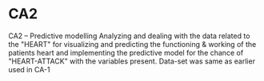 # CA2
CA2 – Predictive modelling
Analyzing and dealing with the data related to the "HEART" for visualizing and predicting the functioning & working of the patients heart and implementing the predictive model for the chance of "HEART-ATTACK" with the variables present.
Data-set was same as earlier used in CA-1
